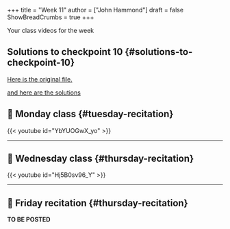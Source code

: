 +++
title = "Week 11"
author = ["John Hammond"]
draft = false
ShowBreadCrumbs = true
+++

Your class videos for the week
<!--more-->


## Solutions to checkpoint 10 {#solutions-to-checkpoint-10}

[Here is the original file.](https://nextcloud.math.wichita.edu/index.php/s/zTYT9BpmcdQNEQ9)

[and here are the solutions](https://nextcloud.math.wichita.edu/index.php/s/XmCMASqHf6raxeL)


## 🎥 Monday class {#tuesday-recitation}

{{< youtube id="YbYUOGwX_yo" >}}

---


## 🎥 Wednesday class {#thursday-recitation}

{{< youtube id="Hj5B0sv96_Y" >}}

---


## 🎥 Friday recitation {#thursday-recitation}

**TO BE POSTED**
